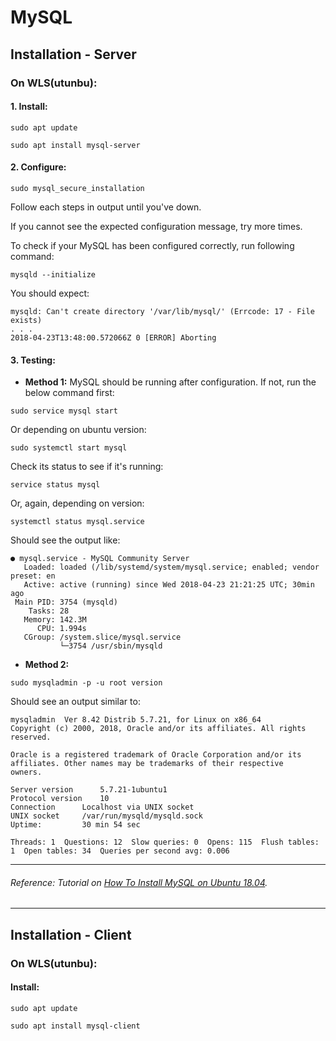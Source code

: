 # MySQL

## Installation - Server
### On WLS(utunbu):
#### 1. Install: 
```
sudo apt update
```
```
sudo apt install mysql-server
```
#### 2. Configure:
```
sudo mysql_secure_installation
```
Follow each steps in output until you've down. 

If you cannot see the expected configuration message, try more times. 

To check if your MySQL has been configured correctly, run following command:
```
mysqld --initialize
```
You should expect:
```
mysqld: Can't create directory '/var/lib/mysql/' (Errcode: 17 - File exists)
. . .
2018-04-23T13:48:00.572066Z 0 [ERROR] Aborting
```

#### 3. Testing:
- __Method 1:__
MySQL should be running after configuration. If not, run the below command first:
```
sudo service mysql start
```
Or depending on ubuntu version:
```
sudo systemctl start mysql
```
Check its status to see if it's running:
```
service status mysql
```
Or, again, depending on version:
```
systemctl status mysql.service
```
Should see the output like:
```
● mysql.service - MySQL Community Server
   Loaded: loaded (/lib/systemd/system/mysql.service; enabled; vendor preset: en
   Active: active (running) since Wed 2018-04-23 21:21:25 UTC; 30min ago
 Main PID: 3754 (mysqld)
    Tasks: 28
   Memory: 142.3M
      CPU: 1.994s
   CGroup: /system.slice/mysql.service
           └─3754 /usr/sbin/mysqld
```

- __Method 2:__
```
sudo mysqladmin -p -u root version
```
Should see an output similar to:
```
mysqladmin  Ver 8.42 Distrib 5.7.21, for Linux on x86_64
Copyright (c) 2000, 2018, Oracle and/or its affiliates. All rights reserved.

Oracle is a registered trademark of Oracle Corporation and/or its
affiliates. Other names may be trademarks of their respective
owners.

Server version      5.7.21-1ubuntu1
Protocol version    10
Connection      Localhost via UNIX socket
UNIX socket     /var/run/mysqld/mysqld.sock
Uptime:         30 min 54 sec

Threads: 1  Questions: 12  Slow queries: 0  Opens: 115  Flush tables: 1  Open tables: 34  Queries per second avg: 0.006
```

---
###### Reference: Tutorial on [How To Install MySQL on Ubuntu 18.04](https://www.digitalocean.com/community/tutorials/how-to-install-mysql-on-ubuntu-18-04#step-1-%E2%80%94-installing-mysql).
---

## Installation - Client
### On WLS(utunbu):
#### Install: 
```
sudo apt update
```
```
sudo apt install mysql-client
```
